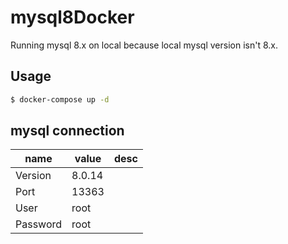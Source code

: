 # mysql8Docker

Running mysql 8.x on local because local mysql version isn't 8.x.
 

## Usage

```bash
$ docker-compose up -d
```


## mysql connection

|name|value|desc|
|---|--|--|
|Version|8.0.14|
|Port| 13363||
|User|root||
|Password|root||
